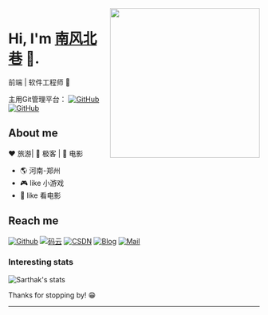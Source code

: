 <img align="right" width="300" height="300" src="https://camo.githubusercontent.com/b0da1d92a8fb5d59e8d9ed1feac61f85e15f4bb6/68747470733a2f2f6d656469612e67697068792e636f6d2f6d656469612f4d654a674233794d4d774961486d4b44347a2f67697068792e676966">


# Hi, I'm [南风北巷](https://github.com/user-wtx) 👋.

前端 | 软件工程师 🤖

主用Git管理平台：
[![GitHub](https://img.shields.io/badge/github-%E5%8D%97%E9%A3%8E%E5%8C%97%E5%B7%B7-red)](https://github.com/user-wtx)
[![GitHub](https://img.shields.io/badge/gitee-%E5%8D%97%E9%A3%8E%E5%8C%97%E5%B7%B7-green)](https://gitee.com/user-wtx)

## About me 

:heart: 旅游| :black_heart: 极客 | :blue_heart: 电影

- :earth_americas:  河南-郑州
- :video_game:  like 小游戏
- :gem:  like 看电影


## Reach me 
[![Github](https://img.shields.io/github/followers/SAnBlog?label=Github&style=social)](https://github.com/user-wtx)
[![码云](https://img.shields.io/badge/%E7%A0%81%E4%BA%91-%E5%8D%97%E9%A3%8E%E5%8C%97%E5%B7%B7-red)](https://gitee.com/user-wtx)
[![CSDN](https://img.shields.io/badge/csdn-%E5%8D%97%E9%A3%8E%E5%8C%97%E5%B7%B7-red)](https://blog.csdn.net/qq_39264561)
[![Blog](https://img.shields.io/badge/Blog-%E5%8D%97%E9%A3%8E%E5%8C%97%E5%B7%B7-blue)](https://user-wtx.github.io/)
[![Mail](https://img.shields.io/badge/-%E5%8D%97%E9%A3%8E%E5%8C%97%E5%B7%B7@qq.com-gray?style=flat-square&logo=gmail&logoColor=red&link=)](mailto:1575374226@qq.com)

<!-- 
[![小程序](https://img.shields.io/badge/小程序-SAnBlog-green)](https://app.sanii.cn/)
[![公众号](https://img.shields.io/badge/公众号-SAnBlog-green)](https://app.sanii.cn/) 
-->

### Interesting stats

![Sarthak's stats](https://github-readme-stats.vercel.app/api?username=user-wtx&show_icons=true)

Thanks for stopping by! 😁

---